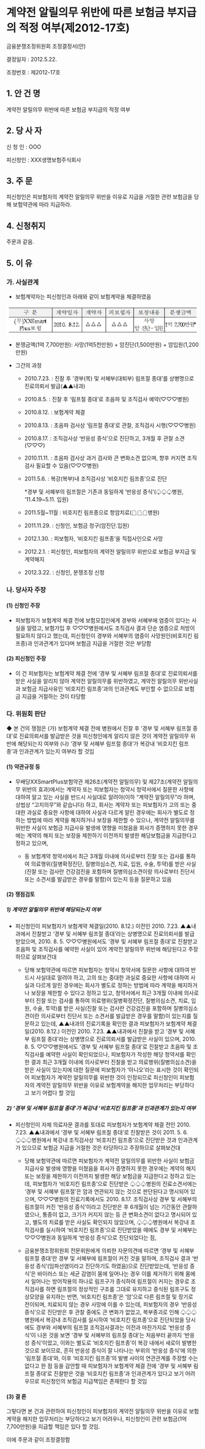 # 계약전 알릴의무 위반에 따른 보험금 부지급의 적정 여부(제2012-17호)


금융분쟁조정위원회 조정결정서(안)

결정일자 : 2012.5.22.

조정번호 : 제2012-17호

## 1. 안 건 명
계약전 알릴의무 위반에 따른 보험금 부지급의 적정 여부

## 2. 당 사 자 

신 청 인  : OOO

피신청인  : XXX생명보험주식회사

## 3. 주    문

피신청인은 피보험자의 계약전 알릴의무 위반을 이유로 지급을 거절한 관련 보험금을 당해 보험약관에 따라 지급하라.

## 4. 신청취지 

주문과 같음.


## 5. 이   유 

### 가. 사실관계
 
* 보험계약자는 피신청인과 아래와 같이 보험계약을 체결하였음

![alt image](https://raw.githubusercontent.com/aijinet/bodoc-claim-contents/master/contents/images/148_1.PNG)

<!--
구 분
계약일자
계약자
피보험자
보장내용
분쟁금액
(무)XXSmart
Plus보험
2010. 8.12.
△△△
△△△ 
사망
암 진단․입원
1억 7,700만원*
-->

* 분쟁금액(1억 7,700만원): 사망(1억5천만원) + 암진단(1,500만원) + 암입원(1,200만원) 


* 그간의 과정

  * 2010.7.23. : 진찰 후 ‘경부(목) 및 서혜부(대퇴부) 림프절 종대’를 상병명으로 진료의뢰서 발급(▲▲내과)
  * 2010.8.5. : 진찰 후 ‘림프절 종대’로 초음파 및 조직검사 예약(♡♡♡병원)
  * 2010.8.12. : 보험계약 체결 
  * 2010.8.13. : 초음파 검사상 ‘림프절 종대’로 관찰, 조직검사 시행(♡♡♡병원)
  * 2010.8.17. : 조직검사상 ‘반응성 증식’으로 진단하고, 3개월 후 관찰 소견(♡♡♡)
  * 2010.11.11. : 초음파 검사상 과거 검사와 큰 변화소견 없으며, 향후 커지면 조직검사 필요할 수 있음(♡♡♡병원)
  * 2011.5.6. : 복강(복부)내 조직검사상 ‘비호지킨 림프종’으로 진단
                 
    *경부 및 서혜부의 림프절은 기존과 동일하게 ‘반응성 증식’(♤♤♤병원, ‘11.4.19~5.11. 입원)
  
  * 2011.5월~11월 : 비호지킨 림프종으로 항암치료(☖☖☖병원)

  * 2011.11.29. : 신청인, 보험금 청구(암진단․입원)

  * 2012.1.30. : 피보험자, ‘비호지킨 림프종’을 직접사인으로 사망

  * 2012.2.1. : 피신청인, 피보험자의 계약전 알릴의무 위반으로 보험금 부지급 및 계약해지
  
  * 2012.3.22. : 신청인, 분쟁조정 신청

### 나. 당사자 주장 

#### (1) 신청인 주장 

* 피보험자가 보험계약 체결 전에 보험모집인에게 경부와 서혜부에 염증이 있다는 사실을 알렸고, 보험가입 후 ♡♡♡병원에서도 조직검사 결과 단순 염증으로 처방이 필요하지 않다고 했는데, 피신청인이 경부와 서혜부의 염증이 사망원인(비호지킨 림프종)과 인과관계가 있다며 보험금 지급을 거절한 것은 부당함

#### (2) 피신청인 주장

* 이 건 피보험자는 보험계약 체결 전에 ‘경부 및 서혜부 림프절 종대’로 진료의뢰서를 받은 사실을 알리지 않아 계약전 알릴의무를 위반하였고, 계약전 알릴의무 위반사실과 보험금 지급사유인 ‘비호지킨 림프종’과의 인과관계도 부인할 수 없으므로 보험금 지급을 거절하는 것이 타당함

### 다. 위원회 판단

◆ 본 건의 쟁점은 (가) 보험계약 체결 전에 병원에서 진찰 후 ‘경부 및 서혜부 림프절 종대’로 진료의뢰서를 발급받은 것을 피신청인에게 알리지 않은 것이 계약전 알릴의무 위반에 해당되는지 여부와 (나) ‘경부 및 서혜부 림프절 종대’가 복강내 ‘비호지킨 림프종’과 인과관계가 있는지 여부라 할 것임

#### (1) 약관규정 등  

* 무배당XXSmartPlus보험약관 제26조(계약전 알릴의무) 및 제27조(계약전 알릴의무 위반의 효과)에서는 계약자 또는 피보험자는 청약시 청약서에서 질문한 사항에 대하여 알고 있는 사실을 반드시 사실대로 알려야(이하 “계약전 알릴의무”라 하며, 상법상 “고지의무”와 같습니다) 하고, 회사는 계약자 또는 피보험자가 고의 또는 중대한 과실로 중요한 사항에 대하여 사실과 다르게 알린 경우에는 회사가 별도로 정하는 방법에 따라 계약을 해지하거나 보장을 제한할 수 있으나, 계약전 알릴의무를 위반한 사실이 보험금 지급사유 발생에 영향을 미쳤음을 회사가 증명하지 못한 경우에는 계약의 해지 또는 보장을 제한하기 이전까지 발생한 해당보험금을 지급한다고 정하고 있으며,

  * 동 보험계약 청약서에서 최근 3개월 이내에 의사로부터 진찰 또는 검사를 통하여 의료행위(질병확정진단, 질병의심소견, 치료, 입원, 수술, 투약)를 받은 사실(진찰 또는 검사란 건강검진을 포함하며 질병의심소견이랑 의사로부터 진단서 또는 소견서를 발급받은 경우를 말함)이 있는지 등을 질문하고 있음

#### (2) 쟁점검토  

##### 1) 계약전 알릴의무 위반에 해당되는지 여부

* 피신청인이 피보험자가 보험계약 체결일(2010. 8.12.) 이전인 2010. 7.23. ▲▲내과에서 진찰받고 ‘경부 및 서혜부 림프절 종대’라는 상병명으로 진료의뢰서를 발급받았으며, 2010. 8. 5. ♡♡♡병원에서도 ‘경부 및 서혜부 림프절 종대’로 진찰받고 초음파 및 조직검사를 예약한 사실이 있어 계약전 알릴의무 위반에 해당된다고 주장하므로 살펴보건대

  * 당해 보험약관에 따르면 피보험자는 청약시 청약서에 질문한 사항에 대하여 반드시 사실대로 알려야 하고, 고의 또는 중대한 과실로 중요한 사항에 대하여 사실과 다르게 알린 경우에는 회사가 별도로 정하는 방법에 따라 계약을 해지하거나 보장을 제한할 수 있다고 정하고 있고, 청약서에서 최근 3개월 이내에 의사로부터 진찰 또는 검사를 통하여 의료행위(질병확정진단, 질병의심소견, 치료, 입원, 수술, 투약)를 받은 사실(진찰 또는 검사란 건강검진을 포함하며 질병의심소견이란 의사로부터 진단서 또는 소견서를 발급받은 경우를 말함)이 있는지를 질문하고 있는데, ▲▲내과의 진료기록을 확인한 결과 피보험자가 보험계약 체결일(2010. 8.12.) 이전인 2010. 7.23. ▲▲내과에서 진찰을 받고 ‘경부 및 서혜부 림프절 종대’라는 상병명으로 진료의뢰서를 발급받은 사실이 있으며, 2010. 8. 5. ♡♡♡병원에서도 ‘경부 및 서혜부 림프절 종대’로 진찰받고 초음파 및 조직검사를 예약한 사실이 확인되었으나, 피보험자가 작성한 해당 청약서를 확인한 결과 최근 3개월 이내에 의사로부터 진찰을 받고 의료행위(질병의심소견)을 받은 사실이 있는지에 대한 질문에 피보험자가 ‘아니오’라는 표시한 것이 확인되어 피보험자가 계약전 알릴의무를 위반한 것이 인정되므로 피신청인이 피보험자의 계약전 알릴의무 위반을 이유로 보험계약을 해지한 업무처리는 부당하다고 보기 어렵다 할 것임



##### 2) ‘경부 및 서혜부 림프절 종대’가 복강내 ‘비호지킨 림프종’과 인과관계가 있는지 여부

* 피신청인이 자체 의료자문 결과를 토대로 피보험자가 보험계약 체결 전인 2010. 7.23. ▲▲내과에서 ‘경부 및 서혜부 림프절 종대’로 진찰받은 것이 2011. 5. 6. ♤♤♤병원에서 복강내 조직검사상 ‘비호지킨 림프종’으로 진단받은 것과 인과관계가 있으므로 보험금 지급을 거절한 것은 타당하다고 주장하므로 살펴보건대

  * 당해 보험약관에 따르면 피보험자가 계약전 알릴의무를 위반한 사실이 보험금 지급사유 발생에 영향을 미쳤음을 회사가 증명하지 못한 경우에는 계약의 해지 또는 보장을 제한하기 이전까지 발생한 해당 보험금을 지급한다고 정하고 있는데, 피보험자가 ‘비호지킨 림프종’으로 진단받은 ♤♤♤병원의 진료소견서에는 ‘경부 및 서혜부 림프절’은 암과 연관되지 않는 것으로 판단된다고 명시되어 있으며, ♡♡♡병원의 진료기록에서도 2010. 8.17. 조직검사상 경부 및 서혜부의 림프절이 커진 ‘반응성 증식’이라고 진단받은 후 6개월이 넘는 기간동안 관찰하였으나, 통증이 없고, 크기가 커지지 않는 등 큰 변화소견이 없다고 명시되어 있고, 별도의 치료를 받은 사실도 확인되지 않았으며, ♤♤♤병원에서 복강내 조직검사를 실시하여 ‘비호지킨 림프종’으로 진단받았을 때에도 경부 및 서혜부는 ♡♡♡병원과 동일하게 ‘반응성 증식’으로 진단되었다는 점,       


  * 금융분쟁조정위원회 전문위원에게 의뢰한 자문의견에 따르면 ‘경부 및 서혜부 림프절 종대’란 경부 및 서혜부에 림프절이 커진 것을 말하며, 조직검사 결과 ‘반응성 증식’(임파선염이라고 진단하기도 하였음)으로 진단받았는데, ‘반응성 증식’은 바이러스 또는 세균 감염이 몸에 일어나는 경우 이를 제거하기 위해 몸에서 일어나는 방어작용의 하나로 림프구가 증식하여 림프절이 커지는 경우로 조직검사를 하면 림프절의 정상적인 구조를 그대로 유지하고 증식된 림프구도 정상모양을 유지하는 반면, ‘비호지킨 림프종’은 ‘암’으로 다른 림프절 및 장기로 전이되며, 치료되지 않는 경우 사망에 이를 수 있는데, 피보험자의 경우 ‘반응성 증식’으로 진단받은 후 관찰 중에도 큰 변화가 없었고, 복부종괴로 인해 ♤♤♤병원에서 복강내 조직검사를 실시하여 ‘비호지킨 림프종’으로 진단되었을 당시에도 경부와 서혜부의 림프절 조직검사결과는 이전과 마찬가지로 ‘반응성 증식’이 나온 것을 보면 ‘경부 및 서혜부의 림프절 종대’는 처음부터 끝까지 ‘반응성 증식’이었고, 이와는 별도로 ‘비호지킨 림프종’이 복강 내에서 새로이 발병한 것으로 보이므로, 흔히 반응성 증식이 잘 나타나는 부위의 ‘반응성 증식’에 의한 ‘림프절 종대’와, 이후 ‘비호지킨 림프종’의 발병 사이의 연관관계를 주장할 수는 없다고 한 점 등을 감안할 때 피보험자가 보험계약 체결 전에 ‘경부 및 서혜부 림프절 종대’로 진찰받은 것을 ‘비호지킨 림프종’과 인과관계가 있다고 보기 어려우므로 피신청인의 보험금 지급책임은 존재한다 할 것임


#### (3) 결 론   

그렇다면 본 건과 관련하여 피신청인이 피보험자의 계약전 알릴의무 위반을 이유로 보험계약을 해지한 업무처리는 부당하다고 보기 어려우나, 피신청인이 관련 보험금(1억 7,700만원)을 지급할 책임은 있다 할 것임.

이에 주문과 같이 조정결정함 